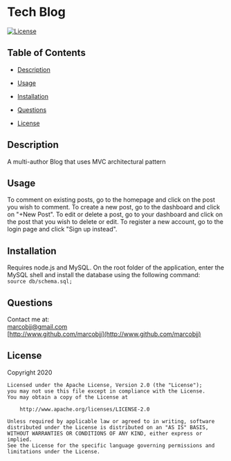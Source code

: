 
# Tech Blog



[![License](https://img.shields.io/badge/License-Apache%202.0-blue.svg)](https://opensource.org/licenses/Apache-2.0)

## Table of Contents


 
* [Description](#description)  
 
* [Usage](#usage)  
 
* [Installation](#installation)  
 
* [Questions](#questions)  
 
* [License](#license)  
  


## Description


A multi-author Blog that uses MVC architectural pattern  

## Usage


To comment on existing posts, go to the homepage and click on the post you wish to comment. To create a new post, go to the dashboard and click on "+New Post". To edit or delete a post, go to your dashboard and click on the post that you wish to delete or edit. To register a new account, go to the login page and click "Sign up instead".  
  

## Installation


Requires node.js and MySQL. On the root folder of the application, enter the MySQL shell and install the database using the following command:  
 ``` source db/schema.sql; ```   

## Questions


Contact me at:  
[marcobjj@gmail.com](mailto:marcobjj@gmail.com)  
[http://www.github.com/marcobjj](http://www.github.com/marcobjj)  

## License


Copyright 2020

    Licensed under the Apache License, Version 2.0 (the "License");
    you may not use this file except in compliance with the License.
    You may obtain a copy of the License at
    
        http://www.apache.org/licenses/LICENSE-2.0
    
    Unless required by applicable law or agreed to in writing, software
    distributed under the License is distributed on an "AS IS" BASIS,
    WITHOUT WARRANTIES OR CONDITIONS OF ANY KIND, either express or implied.
    See the License for the specific language governing permissions and
    limitations under the License.

